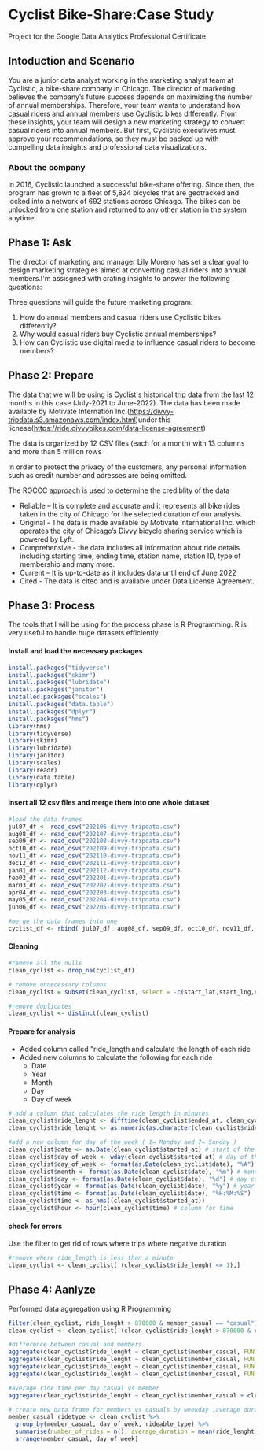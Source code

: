 # Cyclist Bike-Share:Case Study
Project for the Google Data Analytics Professional Certificate

## Intoduction and Scenario
You are a junior data analyst working in the marketing analyst team at Cyclistic, a bike-share company in Chicago. The director of marketing believes the company’s future success depends on maximizing the number of annual memberships. Therefore, your team wants to understand how casual riders and annual members use Cyclistic bikes differently. From these insights, your team will design a new marketing strategy to convert casual riders into annual members. But first, Cyclistic executives must approve your recommendations, so they must be backed up with compelling data insights and professional data visualizations.

### About the company
 In 2016, Cyclistic launched a successful bike-share offering. Since then, the program has grown to a fleet of 5,824 bicycles that are geotracked and locked into a network of 692 stations across Chicago. The bikes can be unlocked from one station and returned to any other station in the system anytime.

## Phase 1: Ask

The director of marketing and manager Lily Moreno has set a clear goal to design marketing strategies aimed at converting casual riders into annual members.I'm assisgned with crating insights to answer the following questions:

Three questions will guide the future marketing program:
1. How do annual members and casual riders use Cyclistic bikes differently?
2. Why would casual riders buy Cyclistic annual memberships?
3. How can Cyclistic use digital media to influence casual riders to become members?

## Phase 2: Prepare
The data that we will be using is Cyclist's historical trip data from the last 12 months in this case (July-2021 to June-2022). The data has been made available by Motivate Internation Inc.(https://divvy-tripdata.s3.amazonaws.com/index.html)under this licnese(https://ride.divvybikes.com/data-license-agreement)

The data is organized by 12 CSV files (each for a month) with 13 columns and more than 5 million rows

In order to protect the privacy of the customers, any personal information such as credit number and adresses are being omitted. 

The ROCCC approach is used to determine the crediblity of the data
* Reliable – It is complete and accurate and it represents all bike rides taken in the city of Chicago for the selected duration of our analysis.
* Original - The data is made available by Motivate International Inc. which operates the city of Chicago’s Divvy bicycle sharing service which is powered by Lyft.
* Comprehensive - the data includes all information about ride details including starting time, ending time, station name, station ID, type of membership and many more.
* Current – It is up-to-date as it includes data until end of June 2022
* Cited - The data is cited and is available under Data License Agreement.

## Phase 3: Process
The tools that I will be using for the process phase is R Programming. R is very useful to handle huge datasets efficiently.

#### Install and load the necessary packages
```r
install.packages("tidyverse")
install.packages("skimr")
install.packages("lubridate")
install.packages("janitor")
installed.packages("scales")
install.packages("data.table")
install.packages("dplyr")
install.packages("hms")
library(hms)
library(tidyverse)
library(skimr)
library(lubridate)
library(janitor)
library(scales)
library(readr)
library(data.table)
library(dplyr)
```
#### insert all 12 csv files and merge them into one whole dataset
```r
#load the data frames
jul07_df <- read_csv("202106-divvy-tripdata.csv")
aug08_df <- read_csv("202107-divvy-tripdata.csv")
sep09_df <- read_csv("202108-divvy-tripdata.csv")
oct10_df <- read_csv("202109-divvy-tripdata.csv")
nov11_df <- read_csv("202110-divvy-tripdata.csv")
dec12_df <- read_csv("202111-divvy-tripdata.csv")
jan01_df <- read_csv("202112-divvy-tripdata.csv")
feb02_df <- read_csv("202201-divvy-tripdata.csv")
mar03_df <- read_csv("202202-divvy-tripdata.csv")
apr04_df <- read_csv("202203-divvy-tripdata.csv")
may05_df <- read_csv("202204-divvy-tripdata.csv")
jun06_df <- read_csv("202205-divvy-tripdata.csv")

#merge the data frames into one
cyclist_df <- rbind( jul07_df, aug08_df, sep09_df, oct10_df, nov11_df, dec12_df, jan01_df, feb02_df, mar03_df, apr04_df, may05_df, jun06_df)

```
#### Cleaning 
```r
#remove all the nulls
clean_cyclist <- drop_na(cyclist_df)

# remove unnecessary columns  
clean_cyclist = subset(clean_cyclist, select = -c(start_lat,start_lng,end_lat, end_lng))

#remove duplicates 
clean_cyclist <- distinct(clean_cyclist)
```
#### Prepare for analysis
* Added column called "ride_length and calculate the length of each ride 
* Added new columns to calculate the following for each ride
  * Date
  * Year
  * Month
  * Day
  * Day of week
```r
# add a column that calculates the ride length in minutes  
clean_cyclist$ride_lenght <- difftime(clean_cyclist$ended_at, clean_cyclist$started_at, units = "mins")
clean_cyclist$ride_lenght <- as.numeric(as.character(clean_cyclist$ride_lenght))

#add a new column for day of the week ( 1= Monday and 7= Sunday )
clean_cyclist$date <- as.Date(clean_cyclist$started_at) # start of the day 
clean_cyclist$day_of_week <- wday(clean_cyclist$started_at) # day of the week
clean_cyclist$day_of_week <- format(as.Date(clean_cyclist$date), "%A") # day of the week column 
clean_cyclist$month <- format(as.Date(clean_cyclist$date), "%m") # month column 
clean_cyclist$day <- format(as.Date(clean_cyclist$date), "%d") # day column 
clean_cyclist$year <- format(as.Date(clean_cyclist$date), "%y") # year column 
clean_cyclist$time <- format(as.Date(clean_cyclist$date), "%H:%M:%S")
clean_cyclist$time <- as_hms((clean_cyclist$started_at))
clean_cyclist$hour <- hour(clean_cyclist$time) # column for time
```
#### check for errors 
Use the filter to get rid of rows where trips where negative duration 
```r
#remove where ride_length is less than a minute
clean_cyclist <- clean_cyclist[!(clean_cyclist$ride_lenght <= 1),]
```
## Phase 4: Aanlyze

Performed data aggregation using R Programming
```r
filter(clean_cyclist, ride_lenght > 870000 & member_casual == "casual")
clean_cyclist <- clean_cyclist[!(clean_cyclist$ride_lenght > 870000 & clean_cyclist$member_casual =="casual"),]

#difference between casual and members 
aggregate(clean_cyclist$ride_lenght ~ clean_cyclist$member_casual, FUN = mean)
aggregate(clean_cyclist$ride_lenght ~ clean_cyclist$member_casual, FUN = median)
aggregate(clean_cyclist$ride_lenght ~ clean_cyclist$member_casual, FUN = max)
aggregate(clean_cyclist$ride_lenght ~ clean_cyclist$member_casual, FUN = min)

#average ride time per day casual vs member 
aggregate(clean_cyclist$ride_lenght ~ clean_cyclist$member_casual + clean_cyclist$day_of_week, FUN = mean)

# create new data frame for members vs casuals by weekday ,average duration, numbers of rides and ride type
member_casual_ridetype <- clean_cyclist %>%
  group_by(member_casual, day_of_week, rideable_type) %>%
  summarise(number_of_rides = n(), average_duration = mean(ride_lenght)) %>%
  arrange(member_casual, day_of_week)

```

